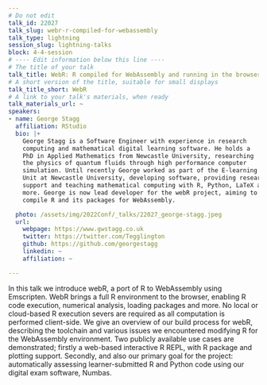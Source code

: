 ```yaml
---
# Do not edit
talk_id: 22027
talk_slug: webr-r-compiled-for-webassembly
talk_type: lightning
session_slug: lightning-talks
block: 4-4-session
# ---- Edit information below this line ----
# The title of your talk
talk_title: WebR: R compiled for WebAssembly and running in the browser
# A short version of the title, suitable for small displays
talk_title_short: WebR
# A link to your talk's materials, when ready
talk_materials_url: ~
speakers:
- name: George Stagg
  affiliation: RStudio
  bio: |+
    George Stagg is a Software Engineer with experience in research
    computing and mathematical digital learning software. He holds a
    PhD in Applied Mathematics from Newcastle University, researching
    the physics of quantum fluids through high performance computer
    simulation. Until recently George worked as part of the E-learning
    Unit at Newcastle University, developing software, providing research
    support and teaching mathematical computing with R, Python, LaTeX and
    more. George is now lead developer for the webR project, aiming to
    compile R and its packages for WebAssembly.

  photo: /assets/img/2022Conf/_talks/22027_george-stagg.jpeg
  url:
    webpage: https://www.gwstagg.co.uk
    twitter: https://twitter.com/Tegglington
    github: https://github.com/georgestagg
    linkedin: ~
    affiliation: ~

---
```


<!-- ABSTRACT ----
Please write abstract below. You may use simple markdown (links, code style, bold, italics)
-->

In this talk we introduce webR, a port of R to WebAssembly using Emscripten.
WebR brings a full R environment to the browser, enabling R code execution,
numerical analysis, loading packages and more. No local or cloud-based R
execution severs are required as all computation is performed client-side. We
give an overview of our build process for webR, describing the toolchain and
various issues we encountered modifying R for the WebAssembly environment. Two
publicly available use cases are demonstrated; firstly a web-based interactive
R REPL, with R package and plotting support. Secondly, and also our primary goal
for the project: automatically assessing learner-submitted R and Python code
using our digital exam software, Numbas.
